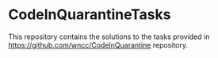 # CodeInQuarantineTasks
This repository contains the solutions to the tasks provided in https://github.com/wncc/CodeInQuarantine repository.
